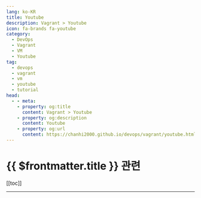 ```yaml
---
lang: ko-KR
title: Youtube
description: Vagrant > Youtube
icon: fa-brands fa-youtube
category:
  - DevOps
  - Vagrant
  - VM
  - Youtube
tag: 
  - devops
  - vagrant
  - vm
  - youtube
  - tutorial
head:
  - - meta:
    - property: og:title
      content: Vagrant > Youtube
    - property: og:description
      content: Youtube
    - property: og:url
      content: https://chanhi2000.github.io/devops/vagrant/youtube.html
---
```


# {{ $frontmatter.title }} 관련

[[toc]]

---

<TagLinks />